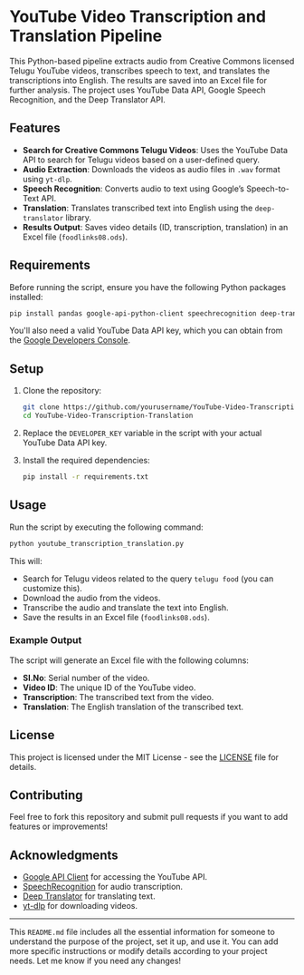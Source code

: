 # YouTube Video Transcription and Translation Pipeline

This Python-based pipeline extracts audio from Creative Commons licensed Telugu YouTube videos, transcribes speech to text, and translates the transcriptions into English. The results are saved into an Excel file for further analysis. The project uses YouTube Data API, Google Speech Recognition, and the Deep Translator API.

## Features
- **Search for Creative Commons Telugu Videos**: Uses the YouTube Data API to search for Telugu videos based on a user-defined query.
- **Audio Extraction**: Downloads the videos as audio files in `.wav` format using `yt-dlp`.
- **Speech Recognition**: Converts audio to text using Google’s Speech-to-Text API.
- **Translation**: Translates transcribed text into English using the `deep-translator` library.
- **Results Output**: Saves video details (ID, transcription, translation) in an Excel file (`foodlinks08.ods`).

## Requirements

Before running the script, ensure you have the following Python packages installed:

```bash
pip install pandas google-api-python-client speechrecognition deep-translator nltk yt-dlp
```

You'll also need a valid YouTube Data API key, which you can obtain from the [Google Developers Console](https://console.developers.google.com/).

## Setup

1. Clone the repository:
   ```bash
   git clone https://github.com/yourusername/YouTube-Video-Transcription-Translation.git
   cd YouTube-Video-Transcription-Translation
   ```

2. Replace the `DEVELOPER_KEY` variable in the script with your actual YouTube Data API key.

3. Install the required dependencies:
   ```bash
   pip install -r requirements.txt
   ```

## Usage

Run the script by executing the following command:

```bash
python youtube_transcription_translation.py
```

This will:
- Search for Telugu videos related to the query `telugu food` (you can customize this).
- Download the audio from the videos.
- Transcribe the audio and translate the text into English.
- Save the results in an Excel file (`foodlinks08.ods`).

### Example Output

The script will generate an Excel file with the following columns:
- **SI.No**: Serial number of the video.
- **Video ID**: The unique ID of the YouTube video.
- **Transcription**: The transcribed text from the video.
- **Translation**: The English translation of the transcribed text.

## License

This project is licensed under the MIT License - see the [LICENSE](LICENSE) file for details.

## Contributing

Feel free to fork this repository and submit pull requests if you want to add features or improvements!

## Acknowledgments

- [Google API Client](https://pypi.org/project/google-api-python-client/) for accessing the YouTube API.
- [SpeechRecognition](https://pypi.org/project/SpeechRecognition/) for audio transcription.
- [Deep Translator](https://pypi.org/project/deep-translator/) for translating text.
- [yt-dlp](https://github.com/yt-dlp/yt-dlp) for downloading videos.

---

This `README.md` file includes all the essential information for someone to understand the purpose of the project, set it up, and use it. You can add more specific instructions or modify details according to your project needs. Let me know if you need any changes!
